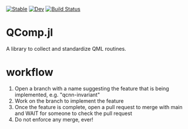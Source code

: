 [![Stable](https://img.shields.io/badge/docs-stable-blue.svg)](https://Qu-DOS.github.io/QComp.jl/stable/)
[![Dev](https://img.shields.io/badge/docs-dev-blue.svg)](https://Qu-DOS.github.io/QComp.jl/dev/)
[![Build Status](https://github.com/Qu-DOS/QComp.jl/actions/workflows/CI.yml/badge.svg?branch=main)](https://github.com/Qu-DOS/QComp.jl/actions/workflows/CI.yml?query=branch%3Amain)

# QComp.jl
A library to collect and standardize QML routines.

# workflow
1. Open a branch with a name suggesting the feature that is being implemented, e.g. "qcnn-invariant"
2. Work on the branch to implement the feature
3. Once the feature is complete, open a pull request to merge with main and WAIT for someone to check the pull request
4. Do not enforce any merge, ever!
